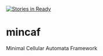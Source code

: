 [![Stories in Ready](https://badge.waffle.io/marcsolanadal/mincaf.png?label=ready&title=Ready)](https://waffle.io/marcsolanadal/mincaf)
# mincaf
Minimal Cellular Automata Framework
